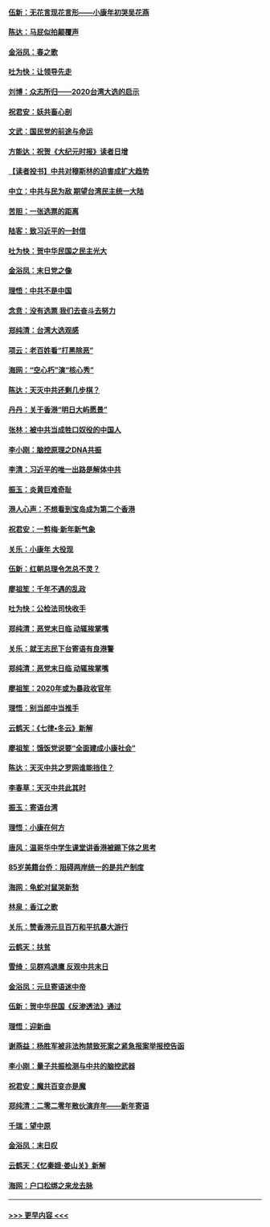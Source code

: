 #### [伍新：无花言现花言形——小康年初哭吴花燕](../pages/nsc993/n11800044.md?t=01180644) 
#### [陈达：马屁似拍颠覆声](../pages/nsc993/n11800010.md?t=01180644) 
#### [金浴凤：春之歌](../pages/nsc993/n11797687.md?t=01180644) 
#### [吐为快：让领导先走](../pages/nsc993/n11797512.md?t=01180644) 
#### [刘博：众志所归——2020台湾大选的启示](../pages/nsc993/n11796878.md?t=01180644) 
#### [祝君安：妖共畜心剖](../pages/nsc993/n11794273.md?t=01180644) 
#### [文武：国民党的前途与命运](../pages/nsc993/n11794198.md?t=01180644) 
#### [方能达：祝贺《大纪元时报》读者日增](../pages/nsc993/n11793807.md?t=01180644) 
#### [【读者投书】中共对穆斯林的迫害成扩大趋势](../pages/nsc993/n11791371.md?t=01180644) 
#### [中立：中共与民为敌 期望台湾民主统一大陆](../pages/nsc993/n11790392.md?t=01180644) 
#### [苦胆：一张选票的距离](../pages/nsc993/n11788914.md?t=01180644) 
#### [陆客：致习近平的一封信](../pages/nsc993/n11788867.md?t=01180644) 
#### [吐为快：贺中华民国之民主光大](../pages/nsc993/n11788618.md?t=01180644) 
#### [金浴凤：末日党之像](../pages/nsc993/n11787475.md?t=01180644) 
#### [理悟：中共不是中国](../pages/nsc993/n11787463.md?t=01180644) 
#### [念贲：没有选票  我们去奋斗去努力](../pages/nsc993/n11787398.md?t=01180644) 
#### [郑纯清：台湾大选观感](../pages/nsc993/n11786210.md?t=01180644) 
#### [项云：老百姓看“打黑除恶”](../pages/nsc993/n11785398.md?t=01180644) 
#### [海网：“空心朽”演“核心秀”](../pages/nsc993/n11783874.md?t=01180644) 
#### [陈达：天灭中共还剩几步棋？](../pages/nsc993/n11783719.md?t=01180644) 
#### [丹丹：关于香港“明日大屿愿景”](../pages/nsc993/n11783273.md?t=01180644) 
#### [张林：被中共当成牲口奴役的中国人](../pages/nsc993/n11782397.md?t=01180644) 
#### [李小刚：脑控原理之DNA共振](../pages/nsc993/n11780962.md?t=01180644) 
#### [李清：习近平的唯一出路是解体中共](../pages/nsc993/n11780866.md?t=01180644) 
#### [振玉：炎黄巨难奇耻](../pages/nsc993/n11779632.md?t=01180644) 
#### [港人心声：不想看到宝岛成为第二个香港](../pages/nsc993/n11778817.md?t=01180644) 
#### [祝君安：一剪梅‧新年新气象](../pages/nsc993/n11776340.md?t=01180644) 
#### [关乐：小康年 大役现](../pages/nsc993/n11774213.md?t=01180644) 
#### [伍新：红朝总理令怎总不灵？](../pages/nsc993/n11770813.md?t=01180644) 
#### [廖祖笙：千年不遇的乱政](../pages/nsc993/n11770373.md?t=01180644) 
#### [吐为快：公检法司快收手](../pages/nsc993/n11770359.md?t=01180644) 
#### [郑纯清：恶党末日临 动辄挨掌嘴](../pages/nsc993/n11769912.md?t=01180644) 
#### [关乐：就王志民下台寄语有良港警](../pages/nsc993/n11769903.md?t=01180644) 
#### [郑纯清：恶党末日临 动辄挨掌嘴](../pages/nsc993/n11769356.md?t=01180644) 
#### [廖祖笙：2020年或为暴政收官年](../pages/nsc993/n11768216.md?t=01180644) 
#### [理悟：别当郎中当推手](../pages/nsc993/n11768243.md?t=01180644) 
#### [云鹤天：《七律▪冬云》新解](../pages/nsc993/n11768204.md?t=01180644) 
#### [廖祖笙：饿饭党说要“全面建成小康社会”](../pages/nsc993/n11767482.md?t=01180644) 
#### [陈达：天灭中共之罗网谁能挡住？](../pages/nsc993/n11767465.md?t=01180644) 
#### [李春草：天灭中共此其时](../pages/nsc993/n11767452.md?t=01180644) 
#### [振玉：寄语台湾](../pages/nsc993/n11767432.md?t=01180644) 
#### [理悟：小康在何方](../pages/nsc993/n11767394.md?t=01180644) 
#### [唐风：温哥华中学生课堂讲香港被踢下体之思考](../pages/nsc993/n11766848.md?t=01180644) 
#### [85岁美籍台侨：阻碍两岸统一的是共产制度](../pages/nsc993/n11765043.md?t=01180644) 
#### [海网：龟蛇对鼠哭新愁](../pages/nsc993/n11764895.md?t=01180644) 
#### [林泉：香江之歌](../pages/nsc993/n11764415.md?t=01180644) 
#### [关乐：赞香港元旦百万和平抗暴大游行](../pages/nsc993/n11764382.md?t=01180644) 
#### [云鹤天：扶贫](../pages/nsc993/n11764245.md?t=01180644) 
#### [雪绮：见群鸡退鹰  反观中共末日](../pages/nsc993/n11762112.md?t=01180644) 
#### [金浴凤：元旦寄语迷中帝](../pages/nsc993/n11761788.md?t=01180644) 
#### [伍新：贺中华民国《反渗透法》通过](../pages/nsc993/n11761994.md?t=01180644) 
#### [理悟：迎新曲](../pages/nsc993/n11761152.md?t=01180644) 
#### [谢燕益：杨胜军被非法拘禁致死案之紧急报案举报控告函](../pages/nsc993/n11756134.md?t=01180644) 
#### [李小刚：量子共振检测与中共的脑控武器](../pages/nsc993/n11754518.md?t=01180644) 
#### [祝君安：魔共百变亦是魔](../pages/nsc993/n11754469.md?t=01180644) 
#### [郑纯清：二零二零年散伙演弃年——新年寄语](../pages/nsc993/n11754195.md?t=01180644) 
#### [千瑞：望中原](../pages/nsc993/n11754159.md?t=01180644) 
#### [金浴凤：末日叹](../pages/nsc993/n11752359.md?t=01180644) 
#### [云鹤天：《忆秦娥‧娄山关》新解](../pages/nsc993/n11752348.md?t=01180644) 
#### [海网：户口松绑之来龙去脉](../pages/nsc993/n11752328.md?t=01180644) 

----
#### [ >>> 更早内容 <<< ](../indexes/nsc993-earlier.md)

